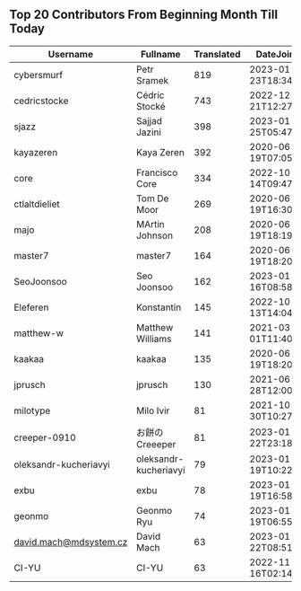 ## Top 20 Contributors From Beginning Month Till Today ##
|Username|Fullname|Translated|DateJoined|
|--------|--------|----------|----------|
|cybersmurf|Petr Sramek|819|2023-01-23T18:34:00.|
|cedricstocke|Cédric Stocké|743|2022-12-21T12:27:36.|
|sjazz|Sajjad Jazini|398|2023-01-25T05:47:07.|
|kayazeren|Kaya Zeren|392|2020-06-19T07:05:24Z|
|core|Francisco Core|334|2022-10-14T09:47:20.|
|ctlaltdieliet|Tom De Moor|269|2020-06-19T16:30:47Z|
|majo|MArtin Johnson|208|2020-06-19T18:19:45Z|
|master7|master7|164|2020-06-19T18:20:39.|
|SeoJoonsoo|Seo Joonsoo|162|2023-01-16T08:58:24.|
|Eleferen|Konstantin|145|2022-10-13T14:04:24Z|
|matthew-w|Matthew Williams|141|2021-03-01T11:40:28.|
|kaakaa|kaakaa|135|2020-06-19T18:20:26Z|
|jprusch|jprusch|130|2021-06-28T12:00:18.|
|milotype|Milo Ivir|81|2021-10-30T10:27:42.|
|creeper-0910|お餅のCreeeper|81|2023-01-22T23:18:29.|
|oleksandr-kucheriavyi|oleksandr-kucheriavyi|79|2023-01-19T10:22:19.|
|exbu|exbu|78|2023-01-19T16:58:57.|
|geonmo|Geonmo Ryu|74|2023-01-19T06:55:44.|
|david.mach@mdsystem.cz|David Mach|63|2023-01-22T08:51:32.|
|CI-YU|CI-YU|63|2022-11-16T02:14:58.|
